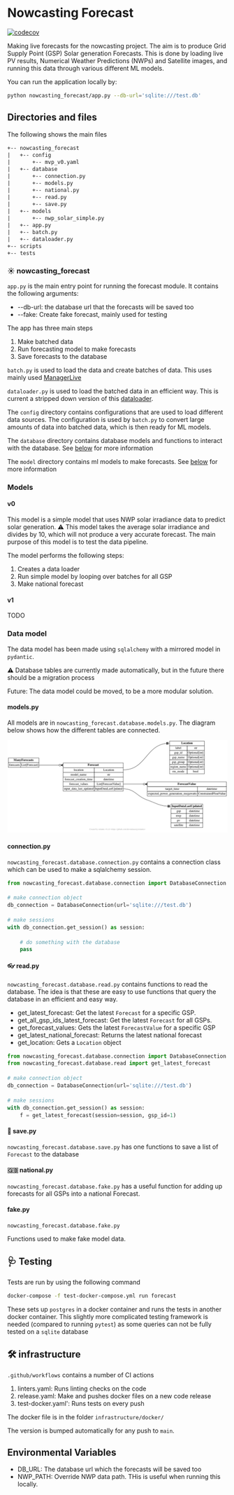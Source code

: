 # Nowcasting Forecast

[![codecov](https://codecov.io/gh/openclimatefix/nowcasting_forecast/branch/main/graph/badge.svg?token=J9281APVDM)](https://codecov.io/gh/openclimatefix/nowcasting_forecast)

Making live forecasts for the nowcasting project.
The aim is to produce Grid Supply Point (GSP) Solar generation Forecasts.
This is done by loading live PV results, Numerical Weather Predictions (NWPs) and Satellite images,
and running this data through various different ML models.

You can run the application locally by:
```bash
python nowcasting_forecast/app.py --db-url='sqlite:///test.db'
```

## Directories and files
The following shows the main files

```
+-- nowcasting_forecast
|   +-- config
|       +-- mvp_v0.yaml
|   +-- database
|       +-- connection.py
|       +-- models.py
|       +-- national.py
|       +-- read.py
|       +-- save.py
|   +-- models
|       +-- nwp_solar_simple.py
|   +-- app.py
|   +-- batch.py
|   +-- dataloader.py
+-- scripts
+-- tests
```

### ☀️ nowcasting_forecast

`app.py` is the main entry point for running the forecast module. It contains the following arguments:
- --db-url: the database url that the forecasts will be saved too
- --fake: Create fake forecast, mainly used for testing

The app has three main steps
1. Make batched data
2. Run forecasting model to make forecasts
3. Save forecasts to the database

`batch.py` is used to load the data and create batches of data. This uses mainly used [ManagerLive](https://github.com/openclimatefix/nowcasting_dataset/blob/main/nowcasting_dataset/manager/manager_live.py#L29)

`dataloader.py` is used to load the batched data in an efficient way. This is current a stripped down version of this [dataloader](https://github.com/openclimatefix/nowcasting_dataloader).

The `config` directory contains configurations that are used to load different data sources.
The configuration is used by `batch.py` to convert large amounts of data into batched data, which is then ready for ML models.

The `database` directory contains database models and functions to interact with the database. See [below](#data-model) for more information

The `model` directory contains ml models to make forecasts. See [below](#models) for more information


### Models

#### v0
This model is a simple model that uses NWP solar irradiance data to predict solar generation.
⚠️ This model takes the average solar irradiance and divides by 10, which will not produce a very accurate forecast.
The main purpose of this model is to test the data pipeline.

The model performs the following steps:
1. Creates a data loader
2. Run simple model by looping over batches for all GSP
3. Make national forecast

#### v1

 TODO

### Data model

The data model has been made using `sqlalchemy` with a mirrored model in `pydantic`.

⚠️ Database tables are currently made automatically,
but in the future there should be a migration process

Future: The data model could be moved, to be a more modular solution.

#### models.py
All models are in `nowcasting_forecast.database.models.py`.
The diagram below shows how the different tables are connected.

![Models](diagram.png)

#### connection.py

`nowcasting_forecast.database.connection.py` contains a connection class which can be used to make a sqlalchemy session.
```python
from nowcasting_forecast.database.connection import DatabaseConnection

# make connection object
db_connection = DatabaseConnection(url='sqlite:///test.db')

# make sessions
with db_connection.get_session() as session:

    # do something with the database
    pass
```

#### 👓 read.py

`nowcasting_forecast.database.read.py` contains functions to read the database.
The idea is that these are easy to use functions that query the database in an efficient and easy way.

 - get_latest_forecast: Get the latest `Forecast` for a specific GSP.
 - get_all_gsp_ids_latest_forecast: Get the latest `Forecast` for all GSPs.
 - get_forecast_values: Gets the latest `ForecastValue` for a specific GSP
 - get_latest_national_forecast: Returns the latest national forecast
 - get_location: Gets a `Location` object

```python
from nowcasting_forecast.database.connection import DatabaseConnection
from nowcasting_forecast.database.read import get_latest_forecast

# make connection object
db_connection = DatabaseConnection(url='sqlite:///test.db')

# make sessions
with db_connection.get_session() as session:
    f = get_latest_forecast(session=session, gsp_id=1)
```

#### 💾 save.py
`nowcasting_forecast.database.save.py` has one functions to save a list of `Forecast` to the database

#### 🇬🇧 national.py
`nowcasting_forecast.database.fake.py` has a useful function for adding up forecasts for all GSPs into a national Forecast.

#### fake.py
`nowcasting_forecast.database.fake.py`

Functions used to make fake model data.


## 🩺 Testing

Tests are run by using the following command
```bash
docker-compose -f test-docker-compose.yml run forecast
```

These sets up `postgres` in a docker container and runs the tests in another docker container.
This slightly more complicated testing framework is needed (compared to running `pytest`)
as some queries can not be fully tested on a `sqlite` database

## 🛠️ infrastructure

`.github/workflows` contains a number of CI actions
1. linters.yaml: Runs linting checks on the code
2. release.yaml: Make and pushes docker files on a new code release
3. test-docker.yaml': Runs tests on every push

The docker file is in the folder `infrastructure/docker/`

The version is bumped automatically for any push to `main`.



## Environmental Variables

- DB_URL: The database url which the forecasts will be saved too
- NWP_PATH: Override NWP data path. THis is useful when running this locally. 
